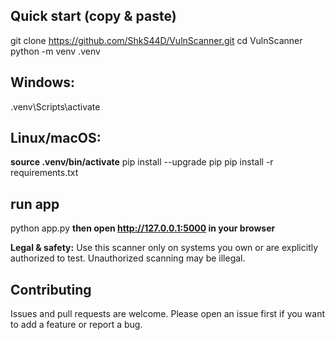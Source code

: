 ## Quick start (copy & paste)
git clone https://github.com/ShkS44D/VulnScanner.git
cd VulnScanner
python -m venv .venv
## Windows:
.venv\Scripts\activate
## Linux/macOS:
**source .venv/bin/activate**
pip install --upgrade pip
pip install -r requirements.txt
## run app
python app.py
**then open http://127.0.0.1:5000 in your browser**

**Legal & safety:** Use this scanner only on systems you own or are explicitly authorized to test. Unauthorized scanning may be illegal.

## Contributing
Issues and pull requests are welcome. Please open an issue first if you want to add a feature or report a bug.


